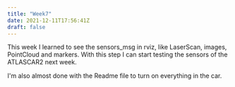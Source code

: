 ```yaml
---
title: "Week7"
date: 2021-12-11T17:56:41Z
draft: false
---
```



This week I learned to see the sensors_msg in rviz, like LaserScan, images, PointCloud and markers. With this step I can start testing the sensors of the ATLASCAR2 next week.

I'm also almost done with the Readme file to turn on everything in the car.
